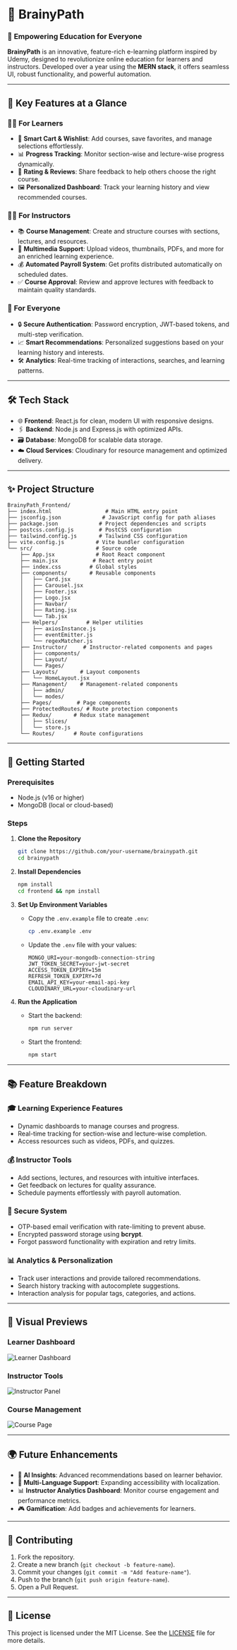 
# 🌟 BrainyPath  

### 🚀 **Empowering Education for Everyone**  

**BrainyPath** is an innovative, feature-rich e-learning platform inspired by Udemy, designed to revolutionize online education for learners and instructors. Developed over a year using the **MERN stack**, it offers seamless UI, robust functionality, and powerful automation.  

---

## 🌈 **Key Features at a Glance**  

### 🧑‍🎓 **For Learners**  
- 🛒 **Smart Cart & Wishlist**: Add courses, save favorites, and manage selections effortlessly.  
- 📊 **Progress Tracking**: Monitor section-wise and lecture-wise progress dynamically.  
- 🌟 **Rating & Reviews**: Share feedback to help others choose the right course.  
- 🖼️ **Personalized Dashboard**: Track your learning history and view recommended courses.  

### 🧑‍🏫 **For Instructors**  
- 📚 **Course Management**: Create and structure courses with sections, lectures, and resources.  
- 🎥 **Multimedia Support**: Upload videos, thumbnails, PDFs, and more for an enriched learning experience.  
- 💰 **Automated Payroll System**: Get profits distributed automatically on scheduled dates.  
- ✅ **Course Approval**: Review and approve lectures with feedback to maintain quality standards.  

### 🔐 **For Everyone**  
- 🔒 **Secure Authentication**: Password encryption, JWT-based tokens, and multi-step verification.  
- 📈 **Smart Recommendations**: Personalized suggestions based on your learning history and interests.
- 🛠️ **Analytics**: Real-time tracking of interactions, searches, and learning patterns.  

---

## 🛠️ **Tech Stack**  

- 🌐 **Frontend**: React.js for clean, modern UI with responsive designs.  
- 🖇️ **Backend**: Node.js and Express.js with optimized APIs.  
- 🗃️ **Database**: MongoDB for scalable data storage.  
- ☁️ **Cloud Services**: Cloudinary for resource management and optimized delivery.  

---

## ✨ **Project Structure**  

```plaintext
BrainyPath_Frontend/
├── index.html                 # Main HTML entry point
├── jsconfig.json             # JavaScript config for path aliases
├── package.json             # Project dependencies and scripts
├── postcss.config.js        # PostCSS configuration
├── tailwind.config.js       # Tailwind CSS configuration
├── vite.config.js          # Vite bundler configuration
└── src/                    # Source code
    ├── App.jsx             # Root React component
    ├── main.jsx           # React entry point
    ├── index.css         # Global styles
    ├── components/       # Reusable components
    │   ├── Card.jsx
    │   ├── Carousel.jsx
    │   ├── Footer.jsx
    │   ├── Logo.jsx
    │   ├── Navbar/
    │   ├── Rating.jsx
    │   └── Tab.jsx
    ├── Helpers/         # Helper utilities
    │   ├── axiosInstance.js
    │   ├── eventEmitter.js
    │   └── regexMatcher.js
    ├── Instructor/     # Instructor-related components and pages
    │   ├── components/
    │   ├── Layout/
    │   └── Pages/
    ├── Layouts/       # Layout components
    │   └── HomeLayout.jsx
    ├── Management/    # Management-related components
    │   ├── admin/
    │   └── modes/
    ├── Pages/        # Page components
    ├── ProtectedRoutes/ # Route protection components  
    ├── Redux/       # Redux state management
    │   ├── Slices/
    │   └── store.js
    └── Routes/      # Route configurations
```  

---

## 🚀 **Getting Started**  

### Prerequisites  
- Node.js (v16 or higher)  
- MongoDB (local or cloud-based)  

### Steps  

1. **Clone the Repository**  
   ```bash  
   git clone https://github.com/your-username/brainypath.git  
   cd brainypath  
   ```  

2. **Install Dependencies**  
   ```bash  
   npm install  
   cd frontend && npm install  
   ```  

3. **Set Up Environment Variables**  
    - Copy the `.env.example` file to create `.env`:
      ```bash
      cp .env.example .env
      ```
    - Update the `.env` file with your values:
      ```plaintext
      MONGO_URI=your-mongodb-connection-string
      JWT_TOKEN_SECRET=your-jwt-secret
      ACCESS_TOKEN_EXPIRY=15m
      REFRESH_TOKEN_EXPIRY=7d
      EMAIL_API_KEY=your-email-api-key
      CLOUDINARY_URL=your-cloudinary-url
      ``` 

4. **Run the Application**  
   - Start the backend:  
     ```bash  
     npm run server  
     ```  
   - Start the frontend:  
     ```bash  
     npm start  
     ```  

---

## 📚 **Feature Breakdown**  

### 🎓 **Learning Experience Features**  
- Dynamic dashboards to manage courses and progress.  
- Real-time tracking for section-wise and lecture-wise completion.  
- Access resources such as videos, PDFs, and quizzes.  

### 💰 **Instructor Tools**  
- Add sections, lectures, and resources with intuitive interfaces.  
- Get feedback on lectures for quality assurance.  
- Schedule payments effortlessly with payroll automation.  

### 🔐 **Secure System**  
- OTP-based email verification with rate-limiting to prevent abuse.  
- Encrypted password storage using **bcrypt**.  
- Forgot password functionality with expiration and retry limits.  

### 📊 **Analytics & Personalization**  
- Track user interactions and provide tailored recommendations.  
- Search history tracking with autocomplete suggestions.  
- Interaction analysis for popular tags, categories, and actions.  

---

## 🌟 **Visual Previews**  

### Learner Dashboard  
![Learner Dashboard](https://via.placeholder.com/600x300)  

### Instructor Tools  
![Instructor Panel](https://via.placeholder.com/600x300)  

### Course Management  
![Course Page](https://via.placeholder.com/600x300)  

---

## 🌍 **Future Enhancements**  

- 🤖 **AI Insights**: Advanced recommendations based on learner behavior.  
- 📜 **Multi-Language Support**: Expanding accessibility with localization.  
- 📊 **Instructor Analytics Dashboard**: Monitor course engagement and performance metrics.  
- 🎮 **Gamification**: Add badges and achievements for learners.  

---

## 🤝 **Contributing**  

1. Fork the repository.  
2. Create a new branch (`git checkout -b feature-name`).  
3. Commit your changes (`git commit -m "Add feature-name"`).  
4. Push to the branch (`git push origin feature-name`).  
5. Open a Pull Request.  

---

## 📜 **License**  

This project is licensed under the MIT License. See the [LICENSE](LICENSE) file for more details.  
